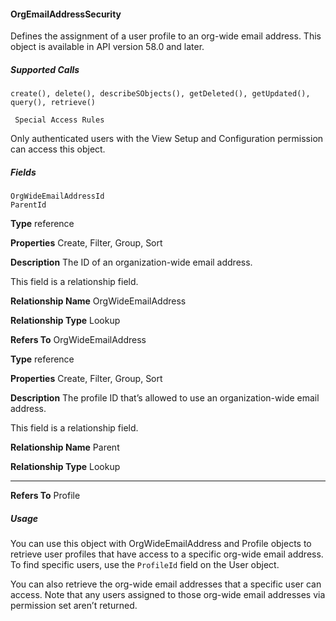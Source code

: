 #### OrgEmailAddressSecurity

Defines the assignment of a user profile to an org-wide email address. This object is available in API version 58.0 and later.

##### Supported Calls
```
create(), delete(), describeSObjects(), getDeleted(), getUpdated(), query(), retrieve()

 Special Access Rules

```
Only authenticated users with the View Setup and Configuration permission can access this object.

##### Fields

```
OrgWideEmailAddressId
ParentId

```

**Type**
reference

**Properties**
Create, Filter, Group, Sort

**Description**
The ID of an organization-wide email address.

This field is a relationship field.

**Relationship Name**
OrgWideEmailAddress

**Relationship Type**
Lookup

**Refers To**
OrgWideEmailAddress

**Type**
reference

**Properties**
Create, Filter, Group, Sort

**Description**
The profile ID that’s allowed to use an organization-wide email address.

This field is a relationship field.

**Relationship Name**
Parent

**Relationship Type**
Lookup


-----

**Refers To**
Profile

##### Usage

You can use this object with OrgWideEmailAddress and Profile objects to retrieve user profiles that have access to a specific org-wide
email address. To find specific users, use the `ProfileId` field on the User object.

You can also retrieve the org-wide email addresses that a specific user can access. Note that any users assigned to those org-wide email
addresses via permission set aren’t returned.
